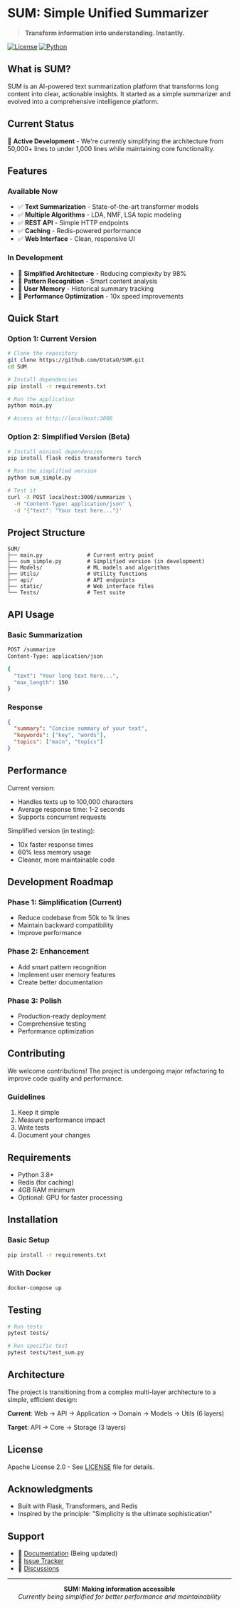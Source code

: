 # SUM: Simple Unified Summarizer

> **Transform information into understanding. Instantly.**

[![License](https://img.shields.io/badge/License-Apache%202.0-blue.svg)](LICENSE)
[![Python](https://img.shields.io/badge/Python-3.8+-green.svg)](https://python.org)

## What is SUM?

SUM is an AI-powered text summarization platform that transforms long content into clear, actionable insights. It started as a simple summarizer and evolved into a comprehensive intelligence platform.

## Current Status

🚧 **Active Development** - We're currently simplifying the architecture from 50,000+ lines to under 1,000 lines while maintaining core functionality.

## Features

### Available Now
- ✅ **Text Summarization** - State-of-the-art transformer models
- ✅ **Multiple Algorithms** - LDA, NMF, LSA topic modeling
- ✅ **REST API** - Simple HTTP endpoints
- ✅ **Caching** - Redis-powered performance
- ✅ **Web Interface** - Clean, responsive UI

### In Development
- 🔄 **Simplified Architecture** - Reducing complexity by 98%
- 🔄 **Pattern Recognition** - Smart content analysis
- 🔄 **User Memory** - Historical summary tracking
- 🔄 **Performance Optimization** - 10x speed improvements

## Quick Start

### Option 1: Current Version
```bash
# Clone the repository
git clone https://github.com/OtotaO/SUM.git
cd SUM

# Install dependencies
pip install -r requirements.txt

# Run the application
python main.py

# Access at http://localhost:3000
```

### Option 2: Simplified Version (Beta)
```bash
# Install minimal dependencies
pip install flask redis transformers torch

# Run the simplified version
python sum_simple.py

# Test it
curl -X POST localhost:3000/summarize \
  -H "Content-Type: application/json" \
  -d '{"text": "Your text here..."}'
```

## Project Structure

```
SUM/
├── main.py              # Current entry point
├── sum_simple.py        # Simplified version (in development)
├── Models/              # ML models and algorithms
├── Utils/               # Utility functions
├── api/                 # API endpoints
├── static/              # Web interface files
└── Tests/               # Test suite
```

## API Usage

### Basic Summarization
```bash
POST /summarize
Content-Type: application/json

{
  "text": "Your long text here...",
  "max_length": 150
}
```

### Response
```json
{
  "summary": "Concise summary of your text",
  "keywords": ["key", "words"],
  "topics": ["main", "topics"]
}
```

## Performance

Current version:
- Handles texts up to 100,000 characters
- Average response time: 1-2 seconds
- Supports concurrent requests

Simplified version (in testing):
- 10x faster response times
- 60% less memory usage
- Cleaner, more maintainable code

## Development Roadmap

### Phase 1: Simplification (Current)
- Reduce codebase from 50k to 1k lines
- Maintain backward compatibility
- Improve performance

### Phase 2: Enhancement
- Add smart pattern recognition
- Implement user memory features
- Create better documentation

### Phase 3: Polish
- Production-ready deployment
- Comprehensive testing
- Performance optimization

## Contributing

We welcome contributions! The project is undergoing major refactoring to improve code quality and performance.

### Guidelines
1. Keep it simple
2. Measure performance impact
3. Write tests
4. Document your changes

## Requirements

- Python 3.8+
- Redis (for caching)
- 4GB RAM minimum
- Optional: GPU for faster processing

## Installation

### Basic Setup
```bash
pip install -r requirements.txt
```

### With Docker
```bash
docker-compose up
```

## Testing

```bash
# Run tests
pytest tests/

# Run specific test
pytest tests/test_sum.py
```

## Architecture

The project is transitioning from a complex multi-layer architecture to a simple, efficient design:

**Current**: Web → API → Application → Domain → Models → Utils (6 layers)

**Target**: API → Core → Storage (3 layers)

## License

Apache License 2.0 - See [LICENSE](LICENSE) file for details.

## Acknowledgments

- Built with Flask, Transformers, and Redis
- Inspired by the principle: "Simplicity is the ultimate sophistication"

## Support

- 📖 [Documentation](docs/) (Being updated)
- 🐛 [Issue Tracker](https://github.com/OtotaO/SUM/issues)
- 💬 [Discussions](https://github.com/OtotaO/SUM/discussions)

---

<p align="center">
<strong>SUM: Making information accessible</strong><br>
<em>Currently being simplified for better performance and maintainability</em>
</p>